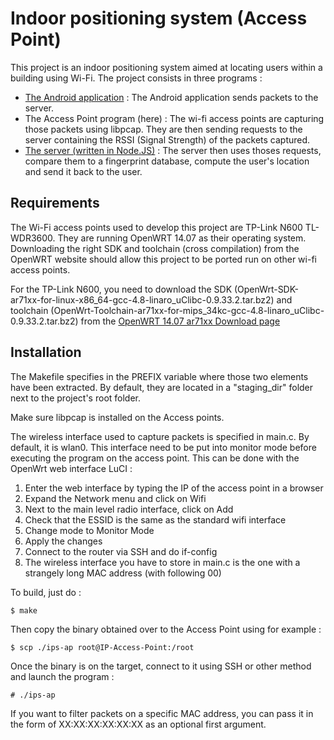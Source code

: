 # Indoor positioning system (Access Point)

This project is an indoor positioning system aimed at locating users within a building using Wi-Fi. The project consists in three programs :
- [The Android application](https://github.com/FlorianeEnnaji/indoor-positioning-system-android) : The Android application sends packets to the server.
- The Access Point program (here) : The wi-fi access points are capturing those packets using libpcap. They are then sending requests to the server containing the RSSI (Signal Strength) of the packets captured.
- [The server (written in Node.JS)](https://github.com/FlorianeEnnaji/indoor-positioning-system-server) : The server then uses thoses requests, compare them to a fingerprint database, compute the user's location and send it back to the user.

## Requirements

The Wi-Fi access points used to develop this project are TP-Link N600 TL-WDR3600. They are running OpenWRT 14.07 as their operating system. Downloading the right SDK and toolchain (cross compilation) from the OpenWRT website should allow this project to be ported run on other wi-fi access points.

For the TP-Link N600, you need to download the SDK (OpenWrt-SDK-ar71xx-for-linux-x86_64-gcc-4.8-linaro_uClibc-0.9.33.2.tar.bz2)
and toolchain (OpenWrt-Toolchain-ar71xx-for-mips_34kc-gcc-4.8-linaro_uClibc-0.9.33.2.tar.bz2) from the [OpenWRT 14.07 ar71xx Download page](https://downloads.openwrt.org/barrier_breaker/14.07/ar71xx/generic/)

## Installation

The Makefile specifies in the PREFIX variable where those two elements have been extracted. By default, they are located in a "staging_dir" folder next to the project's root folder.

Make sure libpcap is installed on the Access points.

The wireless interface used to capture packets is specified in main.c. By default, it is wlan0. This interface need to be put into monitor mode before executing the program on the access point. This can be done with the OpenWrt web interface LuCI :

1. Enter the web interface by typing the IP of the access point in a browser
2. Expand the Network menu and click on Wifi
3. Next to the main level radio interface, click on Add
4. Check that the ESSID is the same as the standard wifi interface
5. Change mode to Monitor Mode
6. Apply the changes
7. Connect to the router via SSH and do if-config
8. The wireless interface you have to store in main.c is the one with a strangely long MAC address (with following 00)


To build, just do :
```
$ make
```

Then copy the binary obtained over to the Access Point using for example :
```
$ scp ./ips-ap root@IP-Access-Point:/root
```

Once the binary is on the target, connect to it using SSH or other method and launch the program :
```
# ./ips-ap
```
If you want to filter packets on a specific MAC address, you can pass it in the form of XX:XX:XX:XX:XX:XX as an optional first argument.
